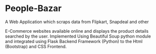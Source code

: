 # People-Bazar
A Web Application which scraps data from Flipkart, Snapdeal and other 

E-Commerce websites available online and displays the product details 
searched by the user. Implemented Using Beautiful Soup python module 
and integrated using Flask Backend Framework (Python) to the Html 
(Bootstrap) and CSS Frontend.
